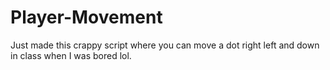 # Player-Movement
Just made this crappy script where you can move a dot right left and down in class when I was bored lol. 
